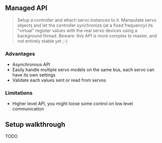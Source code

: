 Managed API
-----------

> Setup a controller and attach servo instances to it. Manipulate servo objects and let the controller synchronize (at a fixed frequency) its "virtual" register values with the real servo devices using a background thread. Beware: this API is more complex to master, and not entirely stable yet ;-)

### Advantages

- Asynchronous API
- Easily handle multiple servo models on the same bus, each servo can have its own settings
- Validate each values sent or read from servos

### Limitations

- Higher level API, you might loose some control on low level communication

## Setup walkthrough

TODO
